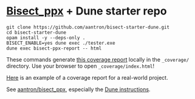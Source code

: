 # [Bisect_ppx][bisect] + Dune starter repo

```
git clone https://github.com/aantron/bisect-starter-dune.git
cd bisect-starter-dune
opam install -y --deps-only .
BISECT_ENABLE=yes dune exec ./tester.exe
dune exec bisect-ppx-report -- html
```

These commands generate
[this coverage report](https://aantron.github.io/bisect-starter-dune/) locally
in the `_coverage/` directory. Use your browser to open `_coverage/index.html`!

[Here][demo] is an example of a coverage report for a real-world project.

See [aantron/bisect_ppx][bisect], especially the
[Dune instructions][dune-instructions].

[bisect]: https://github.com/aantron/bisect_ppx
[dune-instructions]: https://github.com/aantron/bisect_ppx#Dune
[demo]: https://aantron.github.io/bisect_ppx/demo/
